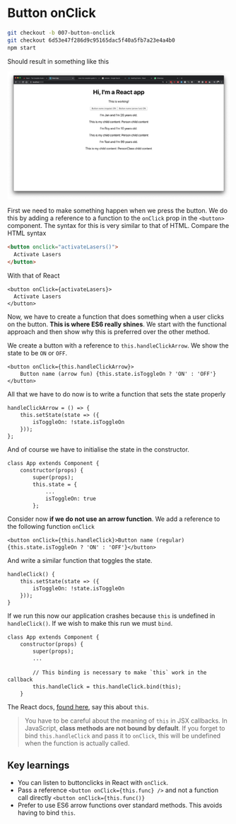 # Button onClick

```bash
git checkout -b 007-button-onclick
git checkout 6d53e47f286d9c95165dac5f40a5fb7a23e4a4b0
npm start
```

Should result in something like this

![](/doc/images/007-button-onclick.png)

First we need to make something happen when we press the button. We do this
by adding a reference to a function to the `onClick` prop in the `<button>`
component. The syntax for this is very similar to that of HTML. Compare the HTML syntax

```HTML
<button onclick="activateLasers()">
  Activate Lasers
</button>
```

With that of React

```JS
<button onClick={activateLasers}>
  Activate Lasers
</button>
```

Now, we have to create a function that does something when a user clicks on
the button. **This is where ES6 really shines**. We start with the functional
approach and then show why this is preferred over the other method.

We create a button with a reference to `this.handleClickArrow`. We show the
state to be `ON` or `OFF`.

```JS
<button onClick={this.handleClickArrow}>
    Button name (arrow fun) {this.state.isToggleOn ? 'ON' : 'OFF'}
</button>
```

All that we have to do now is to write a function that sets the state properly

```JS
handleClickArrow = () => {
    this.setState(state => ({
        isToggleOn: !state.isToggleOn
    }));
};
```

And of course we have to initialise the state in the constructor.

```JS
class App extends Component {
    constructor(props) {
        super(props);
        this.state = {
            ...
            isToggleOn: true
        };
```

Consider now **if we do not use an arrow function**. We add a reference to the following function `onClick`

```JS
<button onClick={this.handleClick}>Button name (regular) {this.state.isToggleOn ? 'ON' : 'OFF'}</button>
```

And write a similar function that toggles the state. 

```JS
handleClick() {
    this.setState(state => ({
        isToggleOn: !state.isToggleOn
    }));
}
```

If we run this now our application crashes because `this` is undefined in
`handleClick()`. If we wish to make this run we must `bind`.

```JS
class App extends Component {
    constructor(props) {
        super(props);
        ...

        // This binding is necessary to make `this` work in the callback
        this.handleClick = this.handleClick.bind(this);
    }
```

The React docs, [found here](https://reactjs.org/docs/handling-events.html),
say this about `this`.

>You have to be careful about the meaning of `this` in JSX callbacks. In
JavaScript, **class methods are not bound by default**. If you forget to bind
`this.handleClick` and pass it to `onClick`, this will be undefined when the
function is actually called.

## Key learnings

* You can listen to buttonclicks in React with `onClick`. 
* Pass a reference `<button onClick={this.func} />` and not a function call directly `<button onClick={this.func()}`
* Prefer to use ES6 arrow functions over standard methods. This avoids having to bind `this`. 